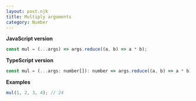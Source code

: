 ```yaml
---
layout: post.njk
title: Multiply arguments
category: Number
---
```


**JavaScript version**

```js
const mul = (...args) => args.reduce((a, b) => a * b);
```

**TypeScript version**

```js
const mul = (...args: number[]): number => args.reduce((a, b) => a * b);
```

**Examples**

```js
mul(1, 2, 3, 4); // 24
```
